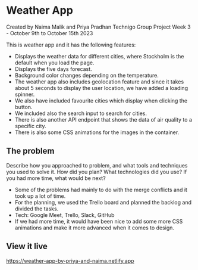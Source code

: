 # Weather App

Created by Naima Malik and Priya Pradhan
Technigo Group Project Week 3 - October 9th to October 15th 2023

This is weather app and it has the following features:

- Displays the weather data for different cities, where Stockholm is the default when you load the page.
- Displays the five days forecast.
- Background color changes depending on the temperature.
- The weather app also includes geolocation feature and since it takes about 5 seconds to display the user location, we have added a loading spinner.
- We also have included favourite cities which display when clicking the button.
- We included also the search input to search for cities.
- There is also another API endpoint that shows the data of air quality to a specific city.
- There is also some CSS animations for the images in the container.

## The problem

Describe how you approached to problem, and what tools and techniques you used to solve it. How did you plan? What technologies did you use? If you had more time, what would be next?

- Some of the problems had mainly to do with the merge conflicts and it took up a lot of time.
- For the planning, we used the Trello board and planned the backlog and divided the tasks.
- Tech: Google Meet, Trello, Slack, GitHub
- If we had more time, it would have been nice to add some more CSS animations and make it more advanced when it comes to design.

## View it live

https://weather-app-by-priya-and-naima.netlify.app
